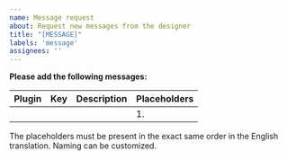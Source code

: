 ```yaml
---
name: Message request
about: Request new messages from the designer
title: "[MESSAGE]"
labels: 'message'
assignees: ''
---
```


**Please add the following messages:**

| Plugin  | Key | Description | Placeholders |
| ------- | --- | ----------- | ------------ |
|  |  |  | 1. |

The placeholders must be present in the exact same order in the English translation. Naming can be customized.
